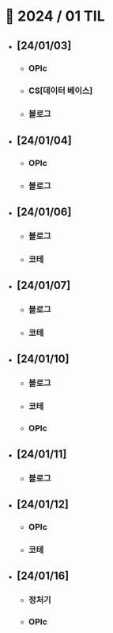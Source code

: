 # 🚩 2024 / 01 TIL

- ## **[24/01/03]**

  - ### OPIc
  - ### CS[데이터 베이스]
  - ### 블로그

- ## **[24/01/04]**

  - ### OPIc
  - ### 블로그

- ## **[24/01/06]**

  - ### 블로그
  - ### 코테

- ## **[24/01/07]**

  - ### 블로그
  - ### 코테

- ## **[24/01/10]**

  - ### 블로그
  - ### 코테
  - ### OPIc

- ## **[24/01/11]**

  - ### 블로그

- ## **[24/01/12]**

  - ### OPIc
  - ### 코테

- ## **[24/01/16]**
  - ### 정처기
  - ### OPIc
